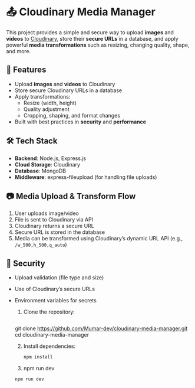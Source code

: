 # 📤 Cloudinary Media Manager

This project provides a simple and secure way to upload **images** and **videos** to [Cloudinary](https://cloudinary.com/), store their **secure URLs** in a database, and apply powerful **media transformations** such as resizing, changing quality, shape, and more.

## 🚀 Features

- Upload **images** and **videos** to Cloudinary
- Store secure Cloudinary URLs in a database
- Apply transformations:
  - Resize (width, height)
  - Quality adjustment
  - Cropping, shaping, and format changes
- Built with best practices in **security** and **performance**

## 🛠️ Tech Stack

- **Backend**: Node.js, Express.js
- **Cloud Storage**: Cloudinary
- **Database**: MongoDB
- **Middleware**: express-fileupload (for handling file uploads)

## 📷 Media Upload & Transform Flow

1. User uploads image/video
2. File is sent to Cloudinary via API
3. Cloudinary returns a secure URL
4. Secure URL is stored in the database
5. Media can be transformed using Cloudinary’s dynamic URL API (e.g., `/w_500,h_500,q_auto`)

## 🔐 Security

- Upload validation (file type and size)
- Use of Cloudinary’s secure URLs
- Environment variables for secrets

  1. Clone the repository:
     ```bash
   git clone https://github.com/Mumar-dev/cloudinary-media-manager.git
   cd cloudinary-media-manager

  2. Install dependencies:
     ```bash
     npm install

  3. npm run dev
    ```bash
    npm run dev

